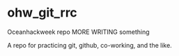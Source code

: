 # ohw_git_rrc

Oceanhackweek repo
MORE WRITING
something

A repo for practicing git, github, co-working, and the like.
